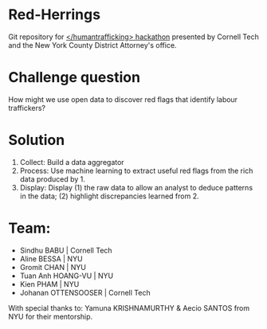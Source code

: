 # Red-Herrings
Git repository for [&lt;/humantrafficking> hackathon](https://ehthackathon.splashthat.com/) presented by Cornell Tech and the New York County District Attorney's office.

# Challenge question

How might we use open data to discover red flags that identify labour traffickers?

# Solution

1. Collect: Build a data aggregator
2. Process: Use machine learning to extract useful red flags from the rich data produced by 1.
3. Display: Display (1) the raw data to allow an analyst to deduce patterns in the data; (2) highlight discrepancies learned from 2. 

# Team:

* Sindhu BABU | Cornell Tech
* Aline BESSA | NYU
* Gromit CHAN | NYU
* Tuan Anh HOANG-VU | NYU
* Kien PHAM | NYU
* Johanan OTTENSOOSER | Cornell Tech

With special thanks to:
Yamuna KRISHNAMURTHY & Aecio SANTOS from NYU for their mentorship.   

